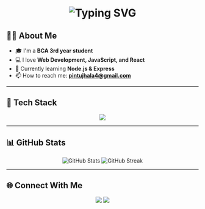  <h1 align="center">
  <img src="https://readme-typing-svg.demolab.com?font=Fira+Code&weight=600&size=30&pause=1000&color=0A1172&center=true&vCenter=true&width=435&lines=Hi+I'm+Pintu+Jhala;Welcome+to+my+Profile!" alt="Typing SVG" />
</h1>

 ## 👨‍💻 About Me
- 🎓 I'm a **BCA 3rd year student**
- 💻 I love **Web Development, JavaScript, and React**
- 🚀 Currently learning **Node.js & Express**
- 📫 How to reach me: **pintujhala4@gmail.com**

---

## 🧰 Tech Stack
<p align="center">
  <img src="https://skillicons.dev/icons?i=html,css,js,react,nodejs,express,git,github,mysql" />
</p>

---

## 📊 GitHub Stats
<p align="center">
  <img src="https://github-readme-stats.vercel.app/api?username=pintujhala&show_icons=true&theme=radical" alt="GitHub Stats" />
  <img src="https://github-readme-streak-stats.herokuapp.com/?user=pintujhala&theme=radical" alt="GitHub Streak" />
</p>

---

## 🌐 Connect With Me
<p align="center">
  <a href="https://github.com/pintujhala"><img src="https://img.shields.io/badge/GitHub-181717?style=for-the-badge&logo=github" /></a>
  <a href="https://linkedin.com/in/pintujhala"><img src="https://img.shields.io/badge/LinkedIn-0077B5?style=for-the-badge&logo=linkedin" /></a>
</p>
